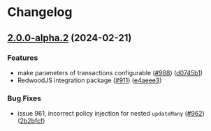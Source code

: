 # Changelog

## [2.0.0-alpha.2](https://github.com/zenstackhq/zenstack/compare/Redwood-v2.0.0-alpha.1...Redwood-v2.0.0-alpha.2) (2024-02-21)


### Features

* make parameters of transactions configurable ([#988](https://github.com/zenstackhq/zenstack/issues/988)) ([d0745b1](https://github.com/zenstackhq/zenstack/commit/d0745b149a5ce6abfef546de0b9243ddc4f6e765))
* RedwoodJS integration package ([#911](https://github.com/zenstackhq/zenstack/issues/911)) ([e4aeee3](https://github.com/zenstackhq/zenstack/commit/e4aeee32ae3a5ab1718fd1daa2f93043fb68a8d5))


### Bug Fixes

* issue 961, incorrect policy injection for nested `updateMany` ([#962](https://github.com/zenstackhq/zenstack/issues/962)) ([2b2bfcf](https://github.com/zenstackhq/zenstack/commit/2b2bfcff965f9a70ff2764e6fbc7613b6f061685))
